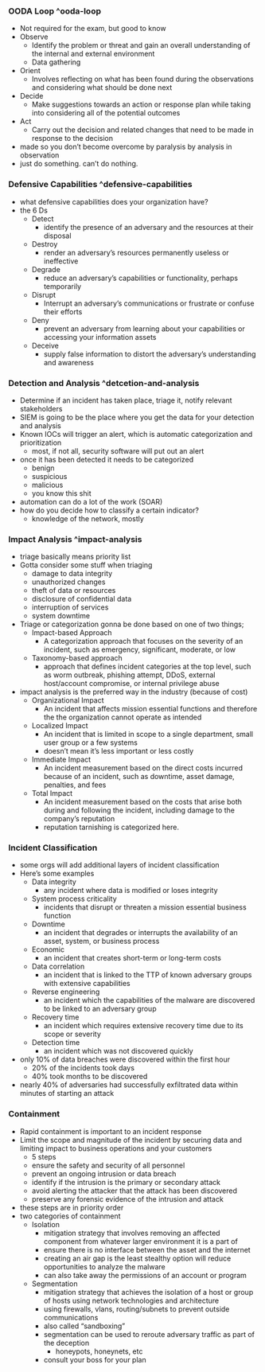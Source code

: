 ### OODA Loop ^ooda-loop
- Not required for the exam, but good to know
- Observe
	- Identify the problem or threat and gain an overall understanding of the internal and external environment
	- Data gathering
- Orient
	- Involves reflecting on what has been found during the observations and considering what should be done next
- Decide
	- Make suggestions towards an action or response plan while taking into considering all of the potential outcomes
- Act
	- Carry out the decision and related changes that need to be made in response to the decision
- made so you don’t become overcome by paralysis by analysis in observation
- just do something. can’t do nothing.
### Defensive Capabilities ^defensive-capabilities
- what defensive capabilities does your organization have?
- the 6 Ds
	- Detect
		- identify the presence of an adversary and the resources at their disposal
	- Destroy
		- render an adversary’s resources permanently useless or ineffective
	- Degrade
		- reduce an adversary’s capabilities or functionality, perhaps temporarily
	- Disrupt
		- Interrupt an adversary’s communications or frustrate or confuse their efforts
	- Deny
		- prevent an adversary from learning about your capabilities or accessing your information assets
	- Deceive
		- supply false information to distort the adversary’s understanding and awareness
### Detection and Analysis ^detcetion-and-analysis
- Determine if an incident has taken place, triage it, notify relevant stakeholders
- SIEM is going to be the place where you get the data for your detection and analysis
- Known IOCs will trigger an alert, which is automatic categorization and prioritization
	- most, if not all, security software will put out an alert
- once it has been detected it needs to be categorized
	- benign
	- suspicious
	- malicious
	- you know this shit
- automation can do a lot of the work (SOAR)
- how do you decide how to classify a certain indicator?
	- knowledge of the network, mostly
### Impact Analysis ^impact-analysis
- triage basically means priority list
- Gotta consider some stuff when triaging
	- damage to data integrity
	- unauthorized changes
	- theft of data or resources
	- disclosure of confidential data
	- interruption of services
	- system downtime
- Triage or categorization gonna be done based on one of two things;
	- Impact-based Approach
		- A categorization approach that focuses on the severity of an incident, such as emergency, significant, moderate, or low
	- Taxonomy-based approach
		- approach that defines incident categories at the top level, such as worm outbreak, phishing attempt, DDoS, external host/account compromise, or internal privilege abuse
- impact analysis is the preferred way in the industry (because of cost)
	- Organizational Impact
		- An incident that affects mission essential functions and therefore the the organization cannot operate as intended
	- Localized Impact
		- An incident that is limited in scope to a single department, small user group or a few systems
		- doesn’t mean it’s less important or less costly
	- Immediate Impact
		- An incident measurement based on the direct costs incurred because of an incident, such as downtime, asset damage, penalties, and fees
	- Total Impact
		- An incident measurement based on the costs that arise both during and following the incident, including damage to the company’s reputation
		- reputation tarnishing is categorized here.
### Incident Classification
- some orgs will add additional layers of incident classification
- Here’s some examples
	- Data integrity
		- any incident where data is modified or loses integrity
	- System process criticality
		- incidents that disrupt or threaten a mission essential business function
	- Downtime
		- an incident that degrades or interrupts the availability of an asset, system, or business process
	- Economic
		- an incident that creates short-term or long-term costs
	- Data correlation
		- an incident that is linked to the TTP of known adversary groups with extensive capabilities
	- Reverse engineering
		- an incident which the capabilities of the malware are discovered to be linked to an adversary group
	- Recovery time
		- an incident which requires extensive recovery time due to its scope or severity
	- Detection time
		- an incident which was not discovered quickly
- only 10% of data breaches were discovered within the first hour
	- 20% of the incidents took days
	- 40% took months to be discovered
- nearly 40% of adversaries had successfully exfiltrated data within minutes of starting an attack
### Containment
- Rapid containment is important to an incident response
- Limit the scope and magnitude of the incident by securing data and limiting impact to business operations and your customers
	- 5 steps
	- ensure the safety and security of all personnel
	- prevent an ongoing intrusion or data breach
	- identify if the intrusion is the primary or secondary attack
	- avoid alerting the attacker that the attack has been discovered
	- preserve any forensic evidence of the intrusion and attack
- these steps are in priority order
- two categories of containment
	- Isolation
		- mitigation strategy that involves removing an affected component from whatever larger environment it is a part of
		- ensure there is no interface between the asset and the internet
		- creating an air gap is the least stealthy option will reduce opportunities to analyze the malware
		- can also take away the permissions of an account or program
	- Segmentation
		- mitigation strategy that achieves the isolation of a host or group of hosts using network technologies and architecture
		- using firewalls, vlans, routing/subnets to prevent outside communications
		- also called “sandboxing”
		- segmentation can be used to reroute adversary traffic as part of the deception
			- honeypots, honeynets, etc
		- consult your boss for your plan